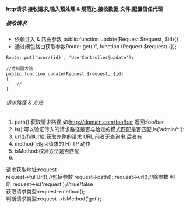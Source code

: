 #### http请求 接收请求,输入预处理 & 规范化,接收数据,文件,配置信任代理
##### 接收请求  
* 依赖注入 & 路由参数 public function update(Request $request, $id){}
* 通过闭包路由获取参数Route::get('/', function (Request $request) {});  

```
Route::put('user/{id}', 'UserController@update');

//控制器方法
public function update(Request $request, $id)
{
	//
}
```


###### 请求路径 & 方法
1. path():获取请求路径,如:http://domain.com/foo/bar 返回:foo/bar
2. is():可以验证传入的请求路径是否与给定的模式匹配是否匹配,is('admin/*'):
3. url()/fullUrl():获取完整的请求 URL,前者无查询串,后者有
4. method():返回请求的 HTTP 动作
5. isMethod:校验方法是否匹配
6. 











请求获取地址:request  
request->fullUrl();//包括参数  request->path(); request->url();//除参数
判断:request->is('request');//true/false  
获取请求类型:request->method();  
判断请求类型:request ->isMethod('get');